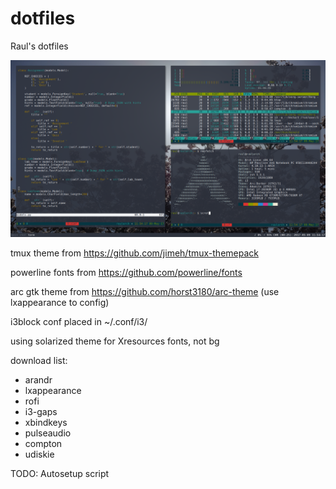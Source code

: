 # dotfiles
Raul's dotfiles

![dotfile-terminal](/images/dotfile-terminal.png)

tmux theme from https://github.com/jimeh/tmux-themepack

powerline fonts from https://github.com/powerline/fonts

arc gtk theme from https://github.com/horst3180/arc-theme (use lxappearance to config)

i3block conf placed in ~/.conf/i3/

using solarized theme for Xresources fonts, not bg

download list:
- arandr
- lxappearance
- rofi
- i3-gaps
- xbindkeys
- pulseaudio
- compton
- udiskie

TODO: Autosetup script
